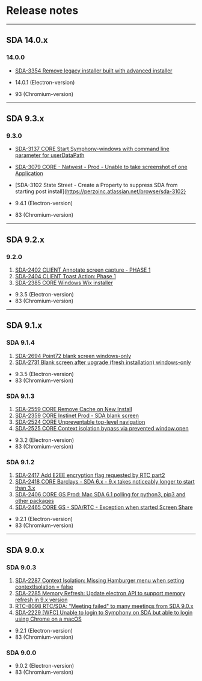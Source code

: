 # Release notes

---

## SDA 14.0.x

### 14.0.0

- [SDA-3354 Remove legacy installer built with advanced installer](https://perzoinc.atlassian.net/browse/SDA-3354)

- 14.0.1 (Electron-version)
- 93 (Chromium-version)

---

## SDA 9.3.x

### 9.3.0

- [SDA-3137 CORE Start Symphony-windows with command line parameter for userDataPath](https://perzoinc.atlassian.net/browse/SDA-3137)
- [SDA-3079 CORE - Natwest - Prod - Unable to take screenshot of one Application](https://perzoinc.atlassian.net/browse/sda-3079)
- [SDA-3102 State Street - Create a Property to suppress SDA from starting post install](https://perzoinc.atlassian.net/browse/sda-3102}

- 9.4.1 (Electron-version)
- 83 (Chromium-version)

---

## SDA 9.2.x

### 9.2.0

1. [SDA-2402 CLIENT Annotate screen capture - PHASE 1](https://perzoinc.atlassian.net/browse/SDA-2402)
2. [SDA-2404 CLIENT Toast Action: Phase 1](https://perzoinc.atlassian.net/browse/SDA-2404)
3. [SDA-2385 CORE Windows Wix installer](https://perzoinc.atlassian.net/browse/SDA-2385)

- 9.3.5 (Electron-version)
- 83 (Chromium-version)

---

## SDA 9.1.x

### SDA 9.1.4

1. [SDA-2694 Point72 blank screen windows-only](https://perzoinc.atlassian.net/browse/SDA-2694)
2. [SDA-2731 Blank screen after upgrade (fresh installation) windows-only](https://perzoinc.atlassian.net/browse/SDA-2731)

- 9.3.5 (Electron-version)
- 83 (Chromium-version)

### SDA 9.1.3

1. [SDA-2559 CORE Remove Cache on New Install](https://perzoinc.atlassian.net/browse/SDA-2559)
2. [SDA-2359 CORE Instinet Prod - SDA blank screen](https://perzoinc.atlassian.net/browse/SDA-2359)
3. [SDA-2524 CORE Unpreventable top-level navigation](https://perzoinc.atlassian.net/browse/SDA-2524)
4. [SDA-2525 CORE Context isolation bypass via prevented window.open](https://perzoinc.atlassian.net/browse/SDA-2525)

- 9.3.2 (Electron-version)
- 83 (Chromium-version)

### SDA 9.1.2

1. [SDA-2417 Add E2EE encryption flag requested by RTC part2](https://perzoinc.atlassian.net/browse/SDA-2417)
2. [SDA-2418 CORE Barclays - SDA 6.x - 9.x takes noticeably longer to start than 3.x](https://perzoinc.atlassian.net/browse/SDA-2418)
3. [SDA-2406 CORE GS Prod: Mac SDA 6.1 polling for python3, pip3 and other packages](https://perzoinc.atlassian.net/browse/SDA-2406)
4. [SDA-2465 CORE GS - SDA/RTC - Exception when started Screen Share](https://perzoinc.atlassian.net/browse/SDA-2465)

- 9.2.1 (Electron-version)
- 83 (Chromium-version)

---

## SDA 9.0.x

### SDA 9.0.3

1. [SDA-2287 Context Isolation: Missing Hamburger menu when setting contextIsolation = false](https://perzoinc.atlassian.net/browse/SDA-2287)
2. [SDA-2285 Memory Refresh: Update electron API to support memory refresh in 9.x version](https://perzoinc.atlassian.net/browse/SDA-2285)
3. [RTC-8098 RTC/SDA: "Meeting failed" to many meetings from SDA 9.0.x](https://perzoinc.atlassian.net/browse/RTC-8098)
4. [SDA-2229 [WFC] Unable to login to Symphony on SDA but able to login using Chrome on a macOS](https://perzoinc.atlassian.net/browse/SDA-2229)

- 9.2.1 (Electron-version)
- 83 (Chromium-version)

### SDA 9.0.0

- 9.0.2 (Electron-version)
- 83 (Chromium-version)
